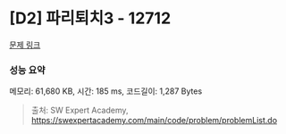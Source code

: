 # [D2] 파리퇴치3 - 12712 

[문제 링크](https://swexpertacademy.com/main/code/problem/problemDetail.do?contestProbId=AXuARWAqDkQDFARa) 

### 성능 요약

메모리: 61,680 KB, 시간: 185 ms, 코드길이: 1,287 Bytes



> 출처: SW Expert Academy, https://swexpertacademy.com/main/code/problem/problemList.do